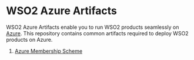 # WSO2 Azure Artifacts

WSO2 Azure Artifacts enable you to run WSO2 products seamlessly on [Azure](https://azure.microsoft.com). This repository contains common artifacts required to deploy WSO2 products on Azure.

1. [Azure Membership Scheme](https://github.com/pabasara-mahindapala/azure-common/tree/master/azure-membership-scheme)
